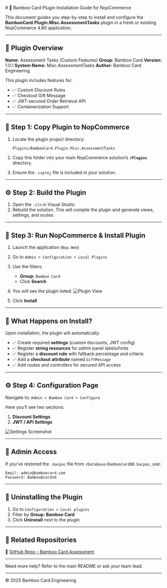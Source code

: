 ﻿﻿# 🧩 Bamboo Card Plugin Installation Guide for NopCommerce

This document guides you step-by-step to install and configure the **BambooCard.Plugin.Misc.AssessmentTasks** plugin in a fresh or existing NopCommerce 4.80 application.

---

## 🔧 Plugin Overview

**Name:** Assessment Tasks (Custom Features)
**Group:** Bamboo Card
**Version:** 1.0.1
**System Name:** Misc.AssessmentTasks
**Author:** Bamboo Card Engineering

This plugin includes features for:

* ✅ Custom Discount Rules
* ✅ Checkout Gift Message
* ✅ JWT-secured Order Retrieval API
* ✅ Containerization Support

---

## 📂 Step 1: Copy Plugin to NopCommerce

1. Locate the plugin project directory:

   ```
   Plugins/BambooCard.Plugin.Misc.AssessmentTasks
   ```
2. Copy this folder into your main NopCommerce solution’s **`/Plugins`** directory.
3. Ensure the `.csproj` file is included in your solution.

---

## ⚙️ Step 2: Build the Plugin

1. Open the `.sln` in Visual Studio.
2. Rebuild the solution.
   This will compile the plugin and generate views, settings, and routes.

---

## 🚀 Step 3: Run NopCommerce & Install Plugin

1. Launch the application (`Nop.Web`)

2. Go to `Admin > Configuration > Local Plugins`

3. Use the filters:

   * **Group:** `Bamboo Card`
   * Click **Search**

4. You will see the plugin listed:
   ![Plugin View](docs/assets/plugin-list.png)

5. Click **Install**

---

## 🧠 What Happens on Install?

Upon installation, the plugin will automatically:

* ✅ Create required **settings** (custom discounts, JWT config)
* ✅ Register **string resources** for admin panel labels/hints
* ✅ Register a **discount rule** with fallback percentage and criteria
* ✅ Add a **checkout attribute** named `GiftMessage`
* ✅ Add routes and controllers for secured API access

---

## ⚙️ Step 4: Configuration Page

Navigate to:
`Admin > Bamboo Card > Configure`

Here you’ll see two sections:

1. **Discount Settings**
2. **JWT / API Settings**

![Settings Screenshot](docs/assets/plugin-settings.png)

---

## 🔑 Admin Access

If you’ve restored the `.bacpac` file from `/Database/BambooCardDB.bacpac`, use:

```
Email: admin@bamboocard.com
Password: Bamboo@card19
```

---

## 🧼 Uninstalling the Plugin

1. Go to `Configuration > Local plugins`
2. Filter by **Group: Bamboo Card**
3. Click **Uninstall** next to the plugin

---

## 📌 Related Repositories

🔗 [GitHub Repo – Bamboo Card Assessment](https://github.com/Md-Ahteshamul-Islam/BambooCard/tree/main)

---

Need more help? Refer to the main README or ask your team lead.

---

© 2025 Bamboo Card Engineering
